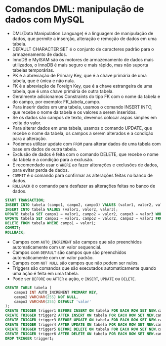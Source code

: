 # Comandos DML: manipulação de dados com MySQL
- DML(Data Manipulation Language) é a linguagem de manipulação de dados, que permite a inserção, alteração e remoção de dados em uma tabela.
- DEFAULT CHARACTER SET é o conjunto de caracteres padrão para o armazenamento de dados.
- InnoDB e MyISAM são os motores de armazenamento de dados mais utilizados, o InnoDB é mais seguro e mais rápido, mas não suporta tabelas temporárias.
- PK é a abreviação de Primary Key, que é a chave primária de uma tabela, que é única e não nula.
- FK é a abreviação de Foreign Key, que é a chave estrangeira de uma tabela, que é uma chave primária de outra tabela.
- Geralmente adicionamos Constraints do tipo FK com o nome da tabela e do campo, por exemplo: FK_tabela_campo.
- Para inserir dados em uma tabela, usamos o comando INSERT INTO, que recebe o nome da tabela e os valores a serem inseridos.
- Se os dados são campos de texto, devemos colocar aspas simples em volta do valor.
- Para alterar dados em uma tabela, usamos o comando UPDATE, que recebe o nome da tabela, os campos a serem alterados e a condição para a alteração.
- Podemos utilizar update com `FROM` para alterar dados de uma tabela com base em dados de outra tabela.
- Exclusão de dados é feita com o comando DELETE, que recebe o nome da tabela e a condição para a exclusão.
- É recomendado usar o `WHERE` ao fazer alterações e exclusões de dados, para evitar perda de dados.
- `COMMIT` é o comando para confirmar as alterações feitas no banco de dados.
- `ROLLBACK` é o comando para desfazer as alterações feitas no banco de dados.
```sql
START TRANSACTION;
INSERT INTO tabela (campo1, campo2, campo3) VALUES (valor1, valor2, valor3);
INSERT INTO tabela VALUES (valor1, valor2, valor3);
UPDATE tabela SET campo1 = valor1, campo2 = valor2, campo3 = valor3 WHERE campo4 = valor4;
UPDATE tabela SET campo1 = valor1, campo2 = valor2, campo3 = valor3 FROM tabela2 WHERE tabela.campo4 = tabela2.campo4;
DELETE FROM tabela WHERE campo1 = valor1;
COMMIT;
ROLLBACK;
```
- Campos com `AUTO_INCREMENT` são campos que são preenchidos automaticamente com um valor sequencial.
- Campos com `DEFAULT` são campos que são preenchidos automaticamente com um valor padrão.
- Campos com `NOT NULL` são campos que não podem ser nulos.
- Triggers são comandos que são executados automaticamente quando uma ação é feita em uma tabela.
- Pode ser `BEFORE` ou `AFTER` a ação, e `INSERT`, `UPDATE` ou `DELETE`.
```sql
CREATE TABLE tabela (
    campo1 INT AUTO_INCREMENT PRIMARY KEY,
    campo2 VARCHAR(255) NOT NULL,
    campo3 VARCHAR(255) DEFAULT 'valor'
);
CREATE TRIGGER trigger1 BEFORE INSERT ON tabela FOR EACH ROW SET NEW.campo2 = 'valor';
CREATE TRIGGER trigger2 AFTER INSERT ON tabela FOR EACH ROW SET NEW.campo2 = 'valor';
CREATE TRIGGER trigger3 BEFORE UPDATE ON tabela FOR EACH ROW SET NEW.campo2 = 'valor';
CREATE TRIGGER trigger4 AFTER UPDATE ON tabela FOR EACH ROW SET NEW.campo2 = 'valor';
CREATE TRIGGER trigger5 BEFORE DELETE ON tabela FOR EACH ROW SET NEW.campo2 = 'valor';
CREATE TRIGGER trigger6 AFTER DELETE ON tabela FOR EACH ROW SET NEW.campo2 = 'valor';
DROP TRIGGER trigger1;
```
